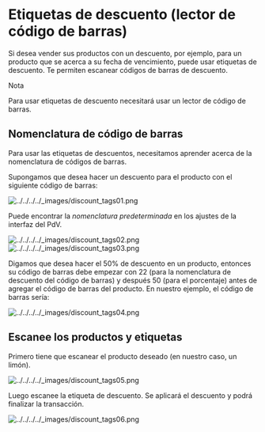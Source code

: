 # Etiquetas de descuento (lector de código de barras)

Si desea vender sus productos con un descuento, por ejemplo, para un producto
que se acerca a su fecha de vencimiento, puede usar etiquetas de descuento. Te
permiten escanear códigos de barras de descuento.

Nota

Para usar etiquetas de descuento necesitará usar un lector de código de
barras.

## Nomenclatura de código de barras

Para usar las etiquetas de descuentos, necesitamos aprender acerca de la
nomenclatura de códigos de barras.

Supongamos que desea hacer un descuento para el producto con el siguiente
código de barras:

![../../../../_images/discount_tags01.png](../../../../_images/discount_tags01.png)

Puede encontrar la _nomenclatura predeterminada_ en los ajustes de la interfaz
del PdV.

![../../../../_images/discount_tags02.png](../../../../_images/discount_tags02.png)
![../../../../_images/discount_tags03.png](../../../../_images/discount_tags03.png)

Digamos que desea hacer el 50% de descuento en un producto, entonces su código
de barras debe empezar con 22 (para la nomenclatura de descuento del código de
barras) y después 50 (para el porcentaje) antes de agregar el código de barras
del producto. En nuestro ejemplo, el código de barras sería:

![../../../../_images/discount_tags04.png](../../../../_images/discount_tags04.png)

## Escanee los productos y etiquetas

Primero tiene que escanear el producto deseado (en nuestro caso, un limón).

![../../../../_images/discount_tags05.png](../../../../_images/discount_tags05.png)

Luego escanee la etiqueta de descuento. Se aplicará el descuento y podrá
finalizar la transacción.

![../../../../_images/discount_tags06.png](../../../../_images/discount_tags06.png)

